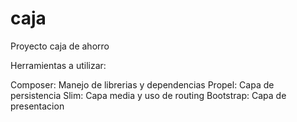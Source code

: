 # caja
Proyecto caja de ahorro

Herramientas a utilizar:

Composer: Manejo de librerias y dependencias
Propel: Capa de persistencia
Slim: Capa media y uso de routing
Bootstrap: Capa de presentacion
